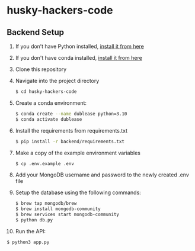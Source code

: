 # husky-hackers-code

## Backend Setup
1. If you don’t have Python installed, [install it from here](https://www.python.org/downloads/)

2. If you don't have conda installed, [install it from here](https://conda.io/projects/conda/en/stable/user-guide/install/download.html)

3. Clone this repository

4. Navigate into the project directory

   ```bash
   $ cd husky-hackers-code
   ```

5. Create a conda environment:
   ```bash
   $ conda create --name dublease python=3.10
   $ conda activate dublease
   ```

6. Install the requirements from requirements.txt
   ```bash
   $ pip install -r backend/requirements.txt
   ```

7. Make a copy of the example environment variables
   ```bash
   $ cp .env.example .env
   ```

8. Add your MongoDB username and password to the newly created .env file

9. Setup the database using the following commands: 
   ```bash
   $ brew tap mongodb/brew
   $ brew install mongodb-community
   $ brew services start mongodb-community
   $ python db.py
   ```

10. Run the API:
   ```bash
   $ python3 app.py
   ```